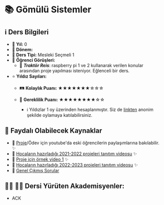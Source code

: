 # 📚 Gömülü Sistemler

## ℹ️ Ders Bilgileri

- 📅 **Yıl:** 0
- 📆 **Dönem:** 
- 🏫 **Ders Tipi:** Mesleki Seçmeli 1
- 💬 **Öğrenci Görüşleri:**
  - 👤 **_Traktör Reis_**: raspberry pi 1 ve 2 kullanarak verilen konular arasından proje yapılması isteniyor. Eğlenceli bir ders.
- ⭐ **Yıldız Sayıları:**
  - 🛤️ **Kolaylık Puanı:** ★★★★★★★☆☆☆
  - 🔑 **Gereklilik Puanı:** ★★★★★★★★☆☆

    - ℹ️ Yıldızlar 1 oy üzerinden hesaplanmıştır. Siz de [linkten](https://forms.gle/3njZjmhm215YCAxe6) anonim şekilde oylamaya katılabilirsiniz.

## 📖 Faydalı Olabilecek Kaynaklar

- 📄 [Proje](https://www.youtube.com/watch?v=wfL-sVkdhFM&ab_channel=MuhammetKayraBulut)/Ödev için youtube'da eski öğrencilerin paylaşımlarına bakılabilir. ✨
- 📄 [Hocaların hazırladığı 2021-2022 projeleri tanıtım videosu](https://www.youtube.com/watch?v=uU6Qw8xgokU&ab_channel=Y%C4%B1ld%C4%B1zTeknik%C3%9CniversitesiBilgisayarM%C3%BChendisli%C4%9Fi) ✨
- 📄 [Proje için örnek video 1](https://www.youtube.com/watch?v=ETFdrZZc5sY&ab_channel=mehmet%C3%A7alo%C4%9Flu) ✨
- 📄 [Hocaların hazırladığı 2022-2023 projeleri tanıtım videosu](https://www.youtube.com/watch?v=PHACPjpUpHM&ab_channel=Y%C4%B1ld%C4%B1zTeknik%C3%9CniversitesiBilgisayarM%C3%BChendisli%C4%9Fi) ✨
- 📄 [Genel Çıkmış Sorular](https://drive.google.com/drive/folders/1LI_Bo7kWqI2krHTw0noUFl9crfZSlrZh)

## 👨‍🏫 👩‍🏫 Dersi Yürüten Akademisyenler:
- ACK
